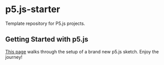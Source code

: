 # p5.js-starter
Template repository for P5.js projects.

## Getting Started with p5.js
[This page](https://p5js.org/get-started/) walks through the setup of a brand new p5.js sketch. Enjoy the journey!
